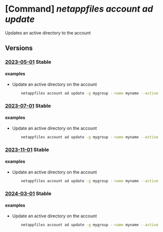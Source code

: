 # [Command] _netappfiles account ad update_

Updates an active directory to the account

## Versions

### [2023-05-01](/Resources/mgmt-plane/L3N1YnNjcmlwdGlvbnMve30vcmVzb3VyY2Vncm91cHMve30vcHJvdmlkZXJzL21pY3Jvc29mdC5uZXRhcHAvbmV0YXBwYWNjb3VudHMve30=/2023-05-01.xml) **Stable**

<!-- mgmt-plane /subscriptions/{}/resourcegroups/{}/providers/microsoft.netapp/netappaccounts/{} 2023-05-01 properties.activeDirectories[] -->

#### examples

- Update an active directory on the account
    ```bash
        netappfiles account ad update -g mygroup --name myname --active-directory-id 13641da9-c0e9-4b97-84fc-4f8014a93848 --username ad_username --password ad_password --domain northeurope --dns 1.2.3.4 --smb-server-name SMBSERVER
    ```

### [2023-07-01](/Resources/mgmt-plane/L3N1YnNjcmlwdGlvbnMve30vcmVzb3VyY2Vncm91cHMve30vcHJvdmlkZXJzL21pY3Jvc29mdC5uZXRhcHAvbmV0YXBwYWNjb3VudHMve30=/2023-07-01.xml) **Stable**

<!-- mgmt-plane /subscriptions/{}/resourcegroups/{}/providers/microsoft.netapp/netappaccounts/{} 2023-07-01 properties.activeDirectories[] -->

#### examples

- Update an active directory on the account
    ```bash
        netappfiles account ad update -g mygroup --name myname --active-directory-id 13641da9-c0e9-4b97-84fc-4f8014a93848 --username ad_username --password ad_password --domain northeurope --dns 1.2.3.4 --smb-server-name SMBSERVER
    ```

### [2023-11-01](/Resources/mgmt-plane/L3N1YnNjcmlwdGlvbnMve30vcmVzb3VyY2Vncm91cHMve30vcHJvdmlkZXJzL21pY3Jvc29mdC5uZXRhcHAvbmV0YXBwYWNjb3VudHMve30=/2023-11-01.xml) **Stable**

<!-- mgmt-plane /subscriptions/{}/resourcegroups/{}/providers/microsoft.netapp/netappaccounts/{} 2023-11-01 properties.activeDirectories[] -->

#### examples

- Update an active directory on the account
    ```bash
        netappfiles account ad update -g mygroup --name myname --active-directory-id 13641da9-c0e9-4b97-84fc-4f8014a93848 --username ad_username --password ad_password --domain northeurope --dns 1.2.3.4 --smb-server-name SMBSERVER
    ```

### [2024-03-01](/Resources/mgmt-plane/L3N1YnNjcmlwdGlvbnMve30vcmVzb3VyY2Vncm91cHMve30vcHJvdmlkZXJzL21pY3Jvc29mdC5uZXRhcHAvbmV0YXBwYWNjb3VudHMve30=/2024-03-01.xml) **Stable**

<!-- mgmt-plane /subscriptions/{}/resourcegroups/{}/providers/microsoft.netapp/netappaccounts/{} 2024-03-01 properties.activeDirectories[] -->

#### examples

- Update an active directory on the account
    ```bash
        netappfiles account ad update -g mygroup --name myname --active-directory-id 13641da9-c0e9-4b97-84fc-4f8014a93848 --username ad_username --password ad_password --domain northeurope --dns 1.2.3.4 --smb-server-name SMBSERVER
    ```
